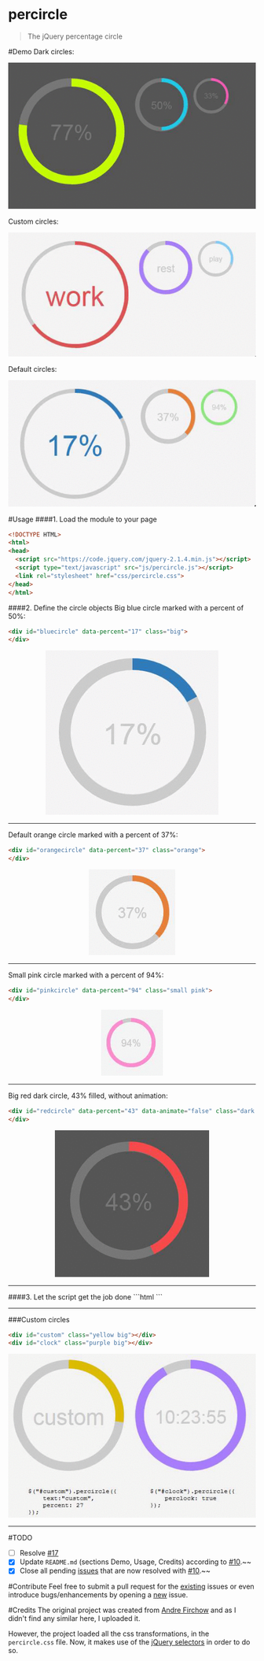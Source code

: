 # percircle
> The jQuery percentage circle

#Demo
Dark circles:
<p align="center">
  <img  src="_img/dark_circles.gif" alt="Dark circles" />
</p>

Custom circles:
<p align="center">
  <img  src="_img/custom_three.gif" alt="Custom circles" />
</p>

Default circles:
<p align="center">
  <img  src="_img/light_circles.gif" alt="Sample circles" />
</p>

#Usage
####1. Load the module to your page
```html
<!DOCTYPE HTML>
<html>
<head>
  <script src="https://code.jquery.com/jquery-2.1.4.min.js"></script>
  <script type="text/javascript" src="js/percircle.js"></script>
  <link rel="stylesheet" href="css/percircle.css">
</head>
</html>
```

####2. Define the circle objects
Big blue circle marked with a percent of 50%:
```html
<div id="bluecircle" data-percent="17" class="big">
</div>
```
<p align="center">
  <img  src="_img/big_blue_17.gif" alt="Big blue circle" />
</p>
<hr>

Default orange circle marked with a percent of 37%:
```html
<div id="orangecircle" data-percent="37" class="orange">
</div>
```
<p align="center">
  <img  src="_img/default_orange_37.gif" alt="Default orange circle" />
</p>
<hr>

Small pink circle marked with a percent of 94%:
```html
<div id="pinkcircle" data-percent="94" class="small pink">
</div>
```

<p align="center">
  <img  src="_img/small_pink_94.gif" alt="Small pink circle" />
</p>
<hr>

Big red dark circle, 43% filled, without animation:
```html
<div id="redcircle" data-percent="43" data-animate="false" class="dark red big">
</div>
```

<p align="center">
  <img  src="_img/animation_off.gif" alt="Animation off" />
</p>
<hr>
####3. Let the script get the job done
```html
<script type="text/javascript">
    $(function(){
        $("[id$='circle']").percircle();
    });
</script>
```
<hr>

###Custom circles
```html
<div id="custom" class="yellow big"></div> 
<div id="clock" class="purple big"></div>
```
<p align="center">
  <img  src="_img/custom.gif" alt="Custom" />
</p>

<hr>

#TODO
- [ ] Resolve <a href="https://github.com/toubou91/percircle/pull/17">#17</a>
- [x] Update <code>README.md</code> (sections Demo, Usage, Credits) according to <a href="https://github.com/toubou91/percircle/pull/10" target="_blank">#10</a>.~~
- [x] Close all pending <a href="https://github.com/toubou91/percircle/issues" target="_blank">issues</a> that are now resolved with <a href="https://github.com/toubou91/percircle/pull/10" target="_blank">#10</a>.~~

#Contribute
Feel free to submit a pull request for the <a href="https://github.com/toubou91/percircle/issues" target="_blank">existing</a> issues or even introduce bugs/enhancements by opening a <a href="https://github.com/toubou91/percircle/issues/new" target="_blank">new</a> issue.

#Credits
The original project was created from <a href="http://circle.firchow.net/" target="_blank">Andre Firchow</a> and as I didn't find any similar here, I uploaded it.

However, the project loaded all the css transformations, in the <code>percircle.css</code> file. Now, it makes use of the <a href="https://api.jquery.com/category/selectors/" target="_blank">jQuery selectors</a> in order to do so.
